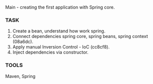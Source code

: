 Main - creating the first application with Spring core.

### TASK
1. Create a bean, understand how work spring.
1. Connect dependencies spring core, spring beans, spring context (08a6dc).
1. Apply manual Inversion Control - IoC (cc8cf8).
1. Inject dependencies via constructor.

### TOOLS
Maven, Spring